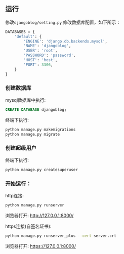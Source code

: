 
## 运行
修改`djangoblog/setting.py` 修改数据库配置，如下所示：
```python
DATABASES = {
    'default': {
        'ENGINE': 'django.db.backends.mysql',
        'NAME': 'djangoblog',
        'USER': 'root',
        'PASSWORD': 'password',
        'HOST': 'host',
        'PORT': 3306,
    }
}
```

### 创建数据库
mysql数据库中执行:
```sql
CREATE DATABASE djangoblog;
```

终端下执行:
```bash
python manage.py makemigrations
python manage.py migrate
```

### 创建超级用户
终端下执行:
```bash
python manage.py createsuperuser
```

### 开始运行：
http连接:
```bash
python manage.py runserver
```
浏览器打开: http://127.0.0.1:8000/

https连接(自签名证书):
```bash
python manage.py runserver_plus --cert server.crt
```
浏览器打开: https://127.0.0.1:8000/

